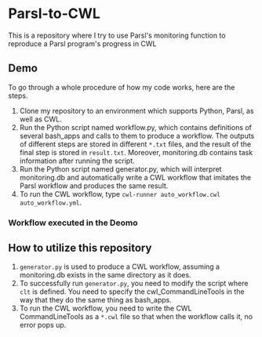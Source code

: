 # Parsl-to-CWL
This is a repository where I try to use Parsl's monitoring function to reproduce a Parsl program's progress in CWL

## Demo
To go through a whole procedure of how my code works, here are the steps.
1. Clone my repository to an environment which supports Python, Parsl, as well as CWL. 
2. Run the Python script named workflow.py, which contains definitions of several bash_apps and calls to them to produce a workflow. The outputs of different steps are stored in different `*.txt` files, and the result of the final step is stored in `result.txt`. Moreover, monitoring.db contains task information after running the script.
3. Run the Python script named generator.py, which will interpret monitoring.db and automatically write a CWL workflow that imitates the Parsl workflow and produces the same result.
4. To run the CWL workflow, type `cwl-runner auto_workflow.cwl auto_workflow.yml`.
### Workflow executed in the Deomo

## How to utilize this repository
1. `generator.py` is used to produce a CWL workflow, assuming a monitoring.db exists in the same directory as it does. 
2. To successfully run `generator.py`, you need to modify the script where `clt` is defined. You need to specify the cwl_CommandLineTools in the way that they do the same thing as bash_apps.
3. To run the CWL workflow, you need to write the CWL CommandLineTools as a `*.cwl` file so that when the workflow calls it, no error pops up.
